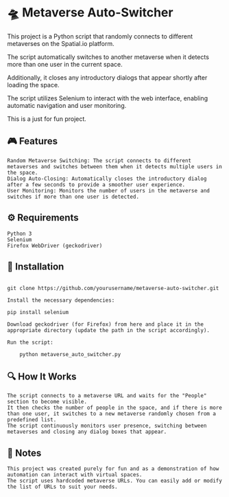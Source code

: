 # 🛸 Metaverse Auto-Switcher

This project is a Python script that randomly connects to different metaverses on the Spatial.io platform. 

The script automatically switches to another metaverse when it detects more than one user in the current space. 

Additionally, it closes any introductory dialogs that appear shortly after loading the space.

The script utilizes Selenium to interact with the web interface, enabling automatic navigation and user monitoring. 

This is a just for fun project.


## 🎮 Features

    Random Metaverse Switching: The script connects to different metaverses and switches between them when it detects multiple users in the space.
    Dialog Auto-Closing: Automatically closes the introductory dialog after a few seconds to provide a smoother user experience.
    User Monitoring: Monitors the number of users in the metaverse and switches if more than one user is detected.

## ⚙️ Requirements

    Python 3
    Selenium
    Firefox WebDriver (geckodriver)

## 📝 Installation

```Clone the repository:

git clone https://github.com/yourusername/metaverse-auto-switcher.git

Install the necessary dependencies:

pip install selenium

Download geckodriver (for Firefox) from here and place it in the appropriate directory (update the path in the script accordingly).

Run the script:

    python metaverse_auto_switcher.py

```

## 🔍 How It Works

    The script connects to a metaverse URL and waits for the "People" section to become visible.
    It then checks the number of people in the space, and if there is more than one user, it switches to a new metaverse randomly chosen from a predefined list.
    The script continuously monitors user presence, switching between metaverses and closing any dialog boxes that appear.

## 📝 Notes

    This project was created purely for fun and as a demonstration of how automation can interact with virtual spaces.
    The script uses hardcoded metaverse URLs. You can easily add or modify the list of URLs to suit your needs.

